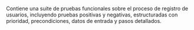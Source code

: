 Contiene una suite de pruebas funcionales sobre el proceso de registro de usuarios, incluyendo pruebas positivas y negativas, estructuradas con prioridad, precondiciones, datos de entrada y pasos detallados.
